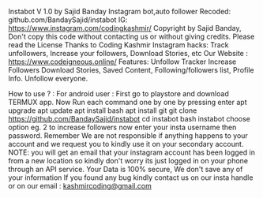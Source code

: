 Instabot V 1.0 by Sajid Banday
Instagram bot,auto follower
Recoded: github.com/BandaySajid/instabot
IG: https://www.instagram.com/codingkashmir/
Copyright by Sajid Banday,
Don't copy this code without contacting us or without giving credits. Please read the License
Thanks to Coding Kashmir
Instagram hacks: Track unfollowers, Increase your followers, Download Stories, etc
Our Website : https://www.codeigneous.online/
Features:
Unfollow Tracker
Increase Followers
Download Stories, Saved Content, Following/followers list, Profile Info.
Unfollow everyone.

How to use ? :
For android user :
First go to playstore and download TERMUX app.
Now Run each command one by one by pressing enter
apt upgrade
apt update
apt install bash
apt install git
git clone https://github.com/BandaySajid/instabot
cd instabot
bash instabot
choose option eg. 2 to increase followers
now enter your insta username then password.
Remember We are not responsible if anything happens to your account
and we request you to kindly use it on your secondary account.
NOTE: you will get an email that your instagram account has been logged in from a new location so kindly don't worry its just logged in on your phone through an API service.
Your Data is 100% secure, We don't save any of your information
If you found any bug kindly contact us on our insta handle or on our email : kashmircoding@gmail.com